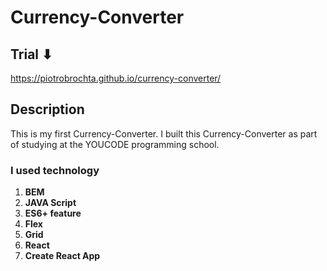 # Currency-Converter
## Trial ⬇
https://piotrobrochta.github.io/currency-converter/
## Description
This is my first Currency-Converter. I built this Currency-Converter as part of studying at the YOUCODE programming school.

### I used technology 

1. **BEM**  
2. **JAVA Script**
3. **ES6+ feature** 
4. **Flex**
5. **Grid**
6. **React**
7. **Create React App**